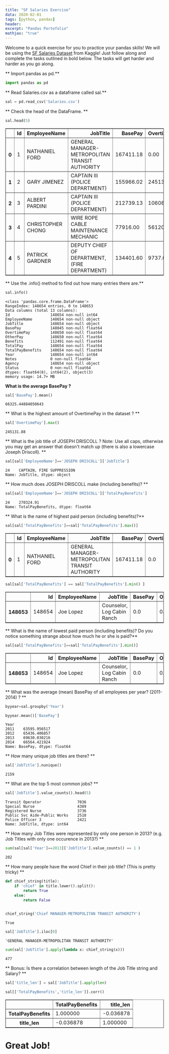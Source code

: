 ```yaml
---
title: "SF Salaries Exercise"
data: 2020-02-01
tags: [python, pandas]
header:
excerpt: "Pandas Portofolio"
mathjax: "true"
---
```


Welcome to a quick exercise for you to practice your pandas skills! We will be using the [SF Salaries Dataset](https://www.kaggle.com/kaggle/sf-salaries) from Kaggle! Just follow along and complete the tasks outlined in bold below. The tasks will get harder and harder as you go along.

** Import pandas as pd.**


```python
import pandas as pd
```

** Read Salaries.csv as a dataframe called sal.**


```python
sal = pd.read_csv('Salaries.csv')
```

** Check the head of the DataFrame. **


```python
sal.head(5)
```




<div>
<style scoped>
    .dataframe tbody tr th:only-of-type {
        vertical-align: middle;
    }

    .dataframe tbody tr th {
        vertical-align: top;
    }

    .dataframe thead th {
        text-align: right;
    }
</style>
<table border="1" class="dataframe">
  <thead>
    <tr style="text-align: right;">
      <th></th>
      <th>Id</th>
      <th>EmployeeName</th>
      <th>JobTitle</th>
      <th>BasePay</th>
      <th>OvertimePay</th>
      <th>OtherPay</th>
      <th>Benefits</th>
      <th>TotalPay</th>
      <th>TotalPayBenefits</th>
      <th>Year</th>
      <th>Notes</th>
      <th>Agency</th>
      <th>Status</th>
    </tr>
  </thead>
  <tbody>
    <tr>
      <th>0</th>
      <td>1</td>
      <td>NATHANIEL FORD</td>
      <td>GENERAL MANAGER-METROPOLITAN TRANSIT AUTHORITY</td>
      <td>167411.18</td>
      <td>0.00</td>
      <td>400184.25</td>
      <td>NaN</td>
      <td>567595.43</td>
      <td>567595.43</td>
      <td>2011</td>
      <td>NaN</td>
      <td>San Francisco</td>
      <td>NaN</td>
    </tr>
    <tr>
      <th>1</th>
      <td>2</td>
      <td>GARY JIMENEZ</td>
      <td>CAPTAIN III (POLICE DEPARTMENT)</td>
      <td>155966.02</td>
      <td>245131.88</td>
      <td>137811.38</td>
      <td>NaN</td>
      <td>538909.28</td>
      <td>538909.28</td>
      <td>2011</td>
      <td>NaN</td>
      <td>San Francisco</td>
      <td>NaN</td>
    </tr>
    <tr>
      <th>2</th>
      <td>3</td>
      <td>ALBERT PARDINI</td>
      <td>CAPTAIN III (POLICE DEPARTMENT)</td>
      <td>212739.13</td>
      <td>106088.18</td>
      <td>16452.60</td>
      <td>NaN</td>
      <td>335279.91</td>
      <td>335279.91</td>
      <td>2011</td>
      <td>NaN</td>
      <td>San Francisco</td>
      <td>NaN</td>
    </tr>
    <tr>
      <th>3</th>
      <td>4</td>
      <td>CHRISTOPHER CHONG</td>
      <td>WIRE ROPE CABLE MAINTENANCE MECHANIC</td>
      <td>77916.00</td>
      <td>56120.71</td>
      <td>198306.90</td>
      <td>NaN</td>
      <td>332343.61</td>
      <td>332343.61</td>
      <td>2011</td>
      <td>NaN</td>
      <td>San Francisco</td>
      <td>NaN</td>
    </tr>
    <tr>
      <th>4</th>
      <td>5</td>
      <td>PATRICK GARDNER</td>
      <td>DEPUTY CHIEF OF DEPARTMENT,(FIRE DEPARTMENT)</td>
      <td>134401.60</td>
      <td>9737.00</td>
      <td>182234.59</td>
      <td>NaN</td>
      <td>326373.19</td>
      <td>326373.19</td>
      <td>2011</td>
      <td>NaN</td>
      <td>San Francisco</td>
      <td>NaN</td>
    </tr>
  </tbody>
</table>
</div>



** Use the .info() method to find out how many entries there are.**


```python
sal.info()
```

    <class 'pandas.core.frame.DataFrame'>
    RangeIndex: 148654 entries, 0 to 148653
    Data columns (total 13 columns):
    Id                  148654 non-null int64
    EmployeeName        148654 non-null object
    JobTitle            148654 non-null object
    BasePay             148045 non-null float64
    OvertimePay         148650 non-null float64
    OtherPay            148650 non-null float64
    Benefits            112491 non-null float64
    TotalPay            148654 non-null float64
    TotalPayBenefits    148654 non-null float64
    Year                148654 non-null int64
    Notes               0 non-null float64
    Agency              148654 non-null object
    Status              0 non-null float64
    dtypes: float64(8), int64(2), object(3)
    memory usage: 14.7+ MB
    

**What is the average BasePay ?**


```python
sal['BasePay'].mean()
```




    66325.44884050643



** What is the highest amount of OvertimePay in the dataset ? **


```python
sal['OvertimePay'].max()
```




    245131.88



** What is the job title of  JOSEPH DRISCOLL ? Note: Use all caps, otherwise you may get an answer that doesn't match up (there is also a lowercase Joseph Driscoll). **


```python
sal[sal['EmployeeName']=='JOSEPH DRISCOLL']['JobTitle']
```




    24    CAPTAIN, FIRE SUPPRESSION
    Name: JobTitle, dtype: object



** How much does JOSEPH DRISCOLL make (including benefits)? **


```python
sal[sal['EmployeeName']=='JOSEPH DRISCOLL']['TotalPayBenefits']
```




    24    270324.91
    Name: TotalPayBenefits, dtype: float64



** What is the name of highest paid person (including benefits)?**


```python
sal[sal['TotalPayBenefits']==sal['TotalPayBenefits'].max()]
```




<div>
<style scoped>
    .dataframe tbody tr th:only-of-type {
        vertical-align: middle;
    }

    .dataframe tbody tr th {
        vertical-align: top;
    }

    .dataframe thead th {
        text-align: right;
    }
</style>
<table border="1" class="dataframe">
  <thead>
    <tr style="text-align: right;">
      <th></th>
      <th>Id</th>
      <th>EmployeeName</th>
      <th>JobTitle</th>
      <th>BasePay</th>
      <th>OvertimePay</th>
      <th>OtherPay</th>
      <th>Benefits</th>
      <th>TotalPay</th>
      <th>TotalPayBenefits</th>
      <th>Year</th>
      <th>Notes</th>
      <th>Agency</th>
      <th>Status</th>
    </tr>
  </thead>
  <tbody>
    <tr>
      <th>0</th>
      <td>1</td>
      <td>NATHANIEL FORD</td>
      <td>GENERAL MANAGER-METROPOLITAN TRANSIT AUTHORITY</td>
      <td>167411.18</td>
      <td>0.0</td>
      <td>400184.25</td>
      <td>NaN</td>
      <td>567595.43</td>
      <td>567595.43</td>
      <td>2011</td>
      <td>NaN</td>
      <td>San Francisco</td>
      <td>NaN</td>
    </tr>
  </tbody>
</table>
</div>




```python
sal[sal['TotalPayBenefits'] == sal['TotalPayBenefits'].min() ]
```




<div>
<style scoped>
    .dataframe tbody tr th:only-of-type {
        vertical-align: middle;
    }

    .dataframe tbody tr th {
        vertical-align: top;
    }

    .dataframe thead th {
        text-align: right;
    }
</style>
<table border="1" class="dataframe">
  <thead>
    <tr style="text-align: right;">
      <th></th>
      <th>Id</th>
      <th>EmployeeName</th>
      <th>JobTitle</th>
      <th>BasePay</th>
      <th>OvertimePay</th>
      <th>OtherPay</th>
      <th>Benefits</th>
      <th>TotalPay</th>
      <th>TotalPayBenefits</th>
      <th>Year</th>
      <th>Notes</th>
      <th>Agency</th>
      <th>Status</th>
    </tr>
  </thead>
  <tbody>
    <tr>
      <th>148653</th>
      <td>148654</td>
      <td>Joe Lopez</td>
      <td>Counselor, Log Cabin Ranch</td>
      <td>0.0</td>
      <td>0.0</td>
      <td>-618.13</td>
      <td>0.0</td>
      <td>-618.13</td>
      <td>-618.13</td>
      <td>2014</td>
      <td>NaN</td>
      <td>San Francisco</td>
      <td>NaN</td>
    </tr>
  </tbody>
</table>
</div>



** What is the name of lowest paid person (including benefits)? Do you notice something strange about how much he or she is paid?**


```python
sal[sal['TotalPayBenefits']==sal['TotalPayBenefits'].min()]
```




<div>
<style scoped>
    .dataframe tbody tr th:only-of-type {
        vertical-align: middle;
    }

    .dataframe tbody tr th {
        vertical-align: top;
    }

    .dataframe thead th {
        text-align: right;
    }
</style>
<table border="1" class="dataframe">
  <thead>
    <tr style="text-align: right;">
      <th></th>
      <th>Id</th>
      <th>EmployeeName</th>
      <th>JobTitle</th>
      <th>BasePay</th>
      <th>OvertimePay</th>
      <th>OtherPay</th>
      <th>Benefits</th>
      <th>TotalPay</th>
      <th>TotalPayBenefits</th>
      <th>Year</th>
      <th>Notes</th>
      <th>Agency</th>
      <th>Status</th>
    </tr>
  </thead>
  <tbody>
    <tr>
      <th>148653</th>
      <td>148654</td>
      <td>Joe Lopez</td>
      <td>Counselor, Log Cabin Ranch</td>
      <td>0.0</td>
      <td>0.0</td>
      <td>-618.13</td>
      <td>0.0</td>
      <td>-618.13</td>
      <td>-618.13</td>
      <td>2014</td>
      <td>NaN</td>
      <td>San Francisco</td>
      <td>NaN</td>
    </tr>
  </tbody>
</table>
</div>



** What was the average (mean) BasePay of all employees per year? (2011-2014) ? **


```python
byyear=sal.groupby('Year')
```


```python
byyear.mean()['BasePay']
```




    Year
    2011    63595.956517
    2012    65436.406857
    2013    69630.030216
    2014    66564.421924
    Name: BasePay, dtype: float64



** How many unique job titles are there? **


```python
sal['JobTitle'].nunique()
```




    2159



** What are the top 5 most common jobs? **


```python
sal['JobTitle'].value_counts().head(5)
```




    Transit Operator                7036
    Special Nurse                   4389
    Registered Nurse                3736
    Public Svc Aide-Public Works    2518
    Police Officer 3                2421
    Name: JobTitle, dtype: int64



** How many Job Titles were represented by only one person in 2013? (e.g. Job Titles with only one occurence in 2013?) **


```python
sum(sal[sal['Year']==2013]['JobTitle'].value_counts() == 1 )
```




    202



** How many people have the word Chief in their job title? (This is pretty tricky) **


```python
def chief_string(title):
    if 'chief' in title.lower().split():
        return True
    else:
        return False
    
```


```python
chief_string('Chief MANAGER-METROPOLITAN TRANSIT AUTHORITY')
```




    True




```python
sal['JobTitle'].iloc[0]
```




    'GENERAL MANAGER-METROPOLITAN TRANSIT AUTHORITY'




```python
sum(sal['JobTitle'].apply(lambda x: chief_string(x)))
```




    477



** Bonus: Is there a correlation between length of the Job Title string and Salary? **


```python
sal['title_len'] = sal['JobTitle'].apply(len)
```


```python
sal[['TotalPayBenefits','title_len']].corr()
```




<div>
<style scoped>
    .dataframe tbody tr th:only-of-type {
        vertical-align: middle;
    }

    .dataframe tbody tr th {
        vertical-align: top;
    }

    .dataframe thead th {
        text-align: right;
    }
</style>
<table border="1" class="dataframe">
  <thead>
    <tr style="text-align: right;">
      <th></th>
      <th>TotalPayBenefits</th>
      <th>title_len</th>
    </tr>
  </thead>
  <tbody>
    <tr>
      <th>TotalPayBenefits</th>
      <td>1.000000</td>
      <td>-0.036878</td>
    </tr>
    <tr>
      <th>title_len</th>
      <td>-0.036878</td>
      <td>1.000000</td>
    </tr>
  </tbody>
</table>
</div>



# Great Job!
